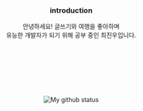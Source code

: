 


<div align=center>

  ### introduction
   
안녕하세요! 
글쓰기와 여행을 좋아하며<br>
유능한 개발자가 되기 위해 공부 중인 최진우입니다.<br>

<br><br><br>



<br><br><br>
![My github status](https://github-readme-stats.vercel.app/api?username=jingoworld&show_icons=true&theme=vue-dark) 
<br>

<!-- -->

</div>
